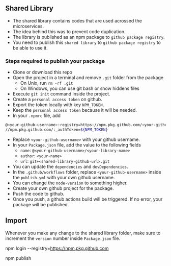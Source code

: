 ## Shared Library
* The shared library contains codes that are used acrossed the microservices.
* The idea behind this was to prevent code duplication.
* The library is published as an npm package to `github package registry`.
* You need to publish this `shared library` to `github package registry` to be able to use it.

### Steps required to publish your package
* Clone or download this repo
* Open the project in a terminal and remove `.git` folder from the package
  * On Unix, run `rm -rf .git`
  * On Windows, you can use git bash or show hiddens files
* Execute `git init` command inside the project.
* Create a `personal access token` on github.
* Export the token locally with key `NPM_TOKEN`.
* Keep the `personal access token` because it will be needed.
* In your `.npmrc` file, add
```sh
@<your-github-username>:registry=https://npm.pkg.github.com/<your-github-username>
//npm.pkg.github.com/:_authToken=${NPM_TOKEN}
```
* Replace `<your-github-username>` with your github username.
* In your `Package.json` file, add the value to the following fields
  * `name`: `@<your-github-username>/<your-library-name>`
  * `author`: `<your-name>`
  * `url`: `git+<shared-library-github-url>.git`
* You can update the `dependencies` and `devDependencies`.
* In the `.github/workflows` folder, replace `<your-github-username>` inside the `publish.yml` with your own github username.
* You can change the `node-version` to something higher.
* Create your own github project for the package.
* Push the code to github.
* Once you push, a github actions build will be triggered. If no error, your package will be published.

## Import
Whenever you make any change to the shared library folder, make sure to increment the `version` number inside `Package.json` file.


npm login --registry=https://npm.pkg.github.com

npm publish